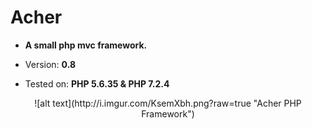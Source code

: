 Acher
=====

- **A small php mvc framework.**

- Version: **0.8**

- Tested on: **PHP 5.6.35 & PHP 7.2.4**

<p align="center">
![alt text](http://i.imgur.com/KsemXbh.png?raw=true "Acher PHP Framework")
</p>